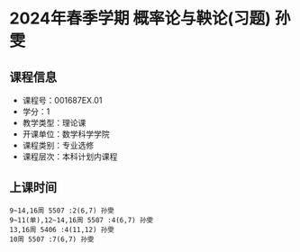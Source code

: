 # 2024年春季学期 概率论与鞅论(习题) 孙雯






## 课程信息

- 课程号：001687EX.01
- 学分：1
- 教学类型：理论课
- 开课单位：数学科学学院
- 课程类别：专业选修
- 课程层次：本科计划内课程

## 上课时间

```
9~14,16周 5507 :2(6,7) 孙雯
9~11(单),12~14,16周 5507 :4(6,7) 孙雯
13,16周 5406 :4(11,12) 孙雯
10周 5507 :7(6,7) 孙雯
```

